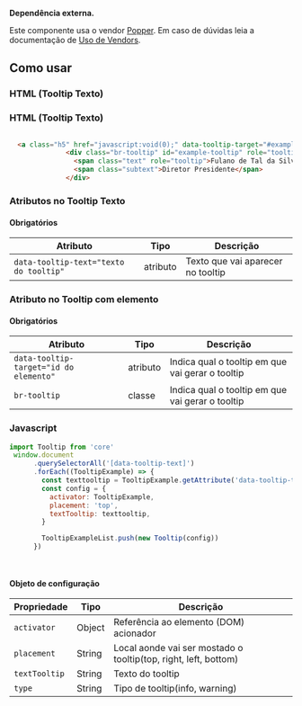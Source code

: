 [version]: # "1.0.0"

<div class="br-message info" role="alert">
<div class="icon" aria-label="Informação"><i class="fas fa-info-circle fa-lg" aria-hidden="true"></i></div>
<div class="content">
<p><strong>Dependência externa.</strong></p>
<p>Este componente usa o vendor <a href="https://popper.js.org/">Popper</a>. Em caso de dúvidas leia a documentação de <a href="/ds/guias/uso-de-vendors">Uso de Vendors</a>.</p>
</div>
</div>
</div>

## Como usar

### HTML (Tooltip Texto)

### HTML (Tooltip Texto)

```html

  <a class="h5" href="javascript:void(0);" data-tooltip-target="#example-tooltip">Informação</a>
              <div class="br-tooltip" id="example-tooltip" role="tooltip" data-toggle="tooltip" info="info" place="top">
                <span class="text" role="tooltip">Fulano de Tal da Silva</span>
                <span class="subtext">Diretor Presidente</span>
              </div>

```

### Atributos no Tooltip Texto

#### Obrigatórios

| Atributo                               | Tipo     | Descrição                         |
| -------------------------------------- | -------- | --------------------------------- |
| `data-tooltip-text="texto do tooltip"` | atributo | Texto que vai aparecer no tooltip |

### Atributo no Tooltip com elemento

#### Obrigatórios

| Atributo                               | Tipo     | Descrição                                        |
| -------------------------------------- | -------- | ------------------------------------------------ |
| `data-tooltip-target="id do elemento"` | atributo | Indica qual o tooltip em que vai gerar o tooltip |
| `br-tooltip`                           | classe   | Indica qual o tooltip em que vai gerar o tooltip |

### Javascript

```javascript
import Tooltip from 'core'
 window.document
      .querySelectorAll('[data-tooltip-text]')
      .forEach((TooltipExample) => {
        const texttooltip = TooltipExample.getAttribute('data-tooltip-text')
        const config = {
          activator: TooltipExample,
          placement: 'top',
          textTooltip: texttooltip,
        }

        TooltipExampleList.push(new Tooltip(config))
      })

    
```

#### Objeto de configuração

| Propriedade   | Tipo   | Descrição                                                       |
| ------------- | ------ | --------------------------------------------------------------- |
| `activator`   | Object | Referência ao elemento (DOM) acionador                          |
| `placement`   | String | Local aonde vai ser mostado o tooltip(top, right, left, bottom) |
| `textTooltip` | String | Texto do tooltip                                                |
| `type`        | String | Tipo de tooltip(info, warning)                                  |
